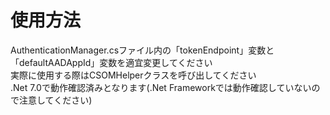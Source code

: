 ﻿# 使用方法
AuthenticationManager.csファイル内の「tokenEndpoint」変数と「defaultAADAppId」変数を適宜変更してください  
実際に使用する際はCSOMHelperクラスを呼び出してください  
.Net 7.0で動作確認済みとなります(.Net Frameworkでは動作確認していないので注意してください)